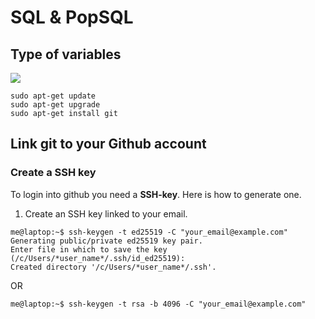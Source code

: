 # SQL & PopSQL

## Type of variables 

<img src=“https://github.com/jcmeunier77code/My_cheat_sheets/blob/master/img/sql_var.png”>

```Shell 
sudo apt-get update
sudo apt-get upgrade
sudo apt-get install git
```

## Link git to your Github account

### Create a SSH key
To login into github you need a **SSH-key**. Here is how to generate one.

1. Create an SSH key linked to your email.

```console
me@laptop:~$ ssh-keygen -t ed25519 -C "your_email@example.com"
Generating public/private ed25519 key pair.
Enter file in which to save the key (/c/Users/*user_name*/.ssh/id_ed25519):
Created directory '/c/Users/*user_name*/.ssh'.
```
OR
```console
me@laptop:~$ ssh-keygen -t rsa -b 4096 -C "your_email@example.com"
```

